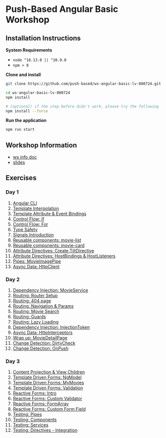 # Push-Based Angular Basic Workshop

## Installation Instructions

**System Requirements**

* `node ^18.13.0 || ^20.9.0`
* `npm > 8`

**Clone and install**

```bash
git clone https://github.com/push-based/ws-angular-basic-lv-080724.git

cd ws-angular-basic-lv-080724
npm install

# (optional) if the step before didn't work, please try the following
npm install --force
```

**Run the application**

```bash
npm run start
```

## Workshop Information

* [ws info doc](https://docs.google.com/document/d/1BZzSD3VUfe1JuOi8pLu_pI1XVO56KMK29TX5Lpks_Kk/edit?usp=drive_link)
* [slides](https://drive.google.com/drive/folders/1IpVqZmugIr37yYj0oWJSgYTqulUbDJpF?usp=drive_link)

## Exercises

### Day 1

1. [Angular CLI](./exercises/angular%20cli%20intro.md)
2. [Template Interpolation](./exercises/components%20&%20template/template-interpolation)
3. [Template Attribute & Event Bindings](./exercises/components%20&%20template/attribute-and-event-bindings.md)
4. [Control Flow: If](./exercises/components%20&%20template/control-flow-if.md)
5. [Control Flow: For](./exercises/components%20&%20template/control-flow-for.md)
6. [Type Safety](./exercises/components%20&%20template/type-safety.md)
7. [Signals Introduction](./exercises/signals/signals-introduction.md)
8. [Reusable components: movie-list](./exercises/components%20&%20template/movie-list-component.md)
9. [Reusable components: movie-card](./exercises/components%20&%20template/movie-card-component.md)
10. [Attribute Directives: Create TiltDirective](exercises/components%20&%20template/attribute_directives.md)
11. [Attribute Directives: HostBindings & HostListeners](exercises/components%20&%20template/attribute_directive_hostbinding_hostlistener.md)
12. [Pipes: MovieImagePipe](exercises/components%20&%20template/pipes.md)
13. [Async Data: HttpClient](exercises/async%20data%20-%20http/http-client.md)


### Day 2

1. [Dependency Injection: MovieService](exercises/dependency%20injection/services.md)
2. [Routing: Router Setup](exercises/routing/routing_setup.md)
3. [Routing: 404 page](./exercises/routing/routing_404.md)
4. [Routing: Navigation & Params](exercises/routing/routing_navigation_and_params.md)
5. [Routing: Movie Search](./exercises/routing/routing_manual-navigation.md)
6. [Routing: Guards](./exercises/routing/routing_guards.md)
7. [Routing: Lazy Loading](exercises/routing/routing_lazyloading.md)
8. [Dependency Injection: InjectionToken](./exercises/dependency%20injection/injection-tokens.md)
9. [Async Data: HttpInterceptors](exercises/async%20data%20-%20http/http-interceptors.md)
10. [Wrap up: MovieDetailPage](./exercises/wrap-up_detail-page.md)
11. [Change Detection: DirtyCheck](./exercises/change%20detection/change-detection%20-%20Dirty%20Check.md)
12. [Change Detection: OnPush](./exercises/change%20detection/change-detection%20-%20OnPush.md)


### Day 3

1. [Content Projection & View Children]()
2. [Template Driven Forms: NgModel](./exercises/forms%20-%20template-driven-forms_movie-search.md)
3. [Template Driven Forms: MyMovies](./exercises/forms%20-%20template-driven-forms_my-movies.md)
4. [Template Driven Forms: Validation](./exercises/forms%20-%20template-driven-forms_simple-validation.md)
5. [Reactive Forms: Intro](./exercises/forms%20-%20reactive-forms_my-movie-list.md)
6. [Reactive Forms: Custom Validator](./exercises/forms%20-%20reactive-forms_custom-validation.md)
7. [Reactive Forms: FormArray](./exercises/forms%20-%20reactive-forms_dynamic-forms.md)
8. [Reactive Forms: Custom Form Field](./exercises/forms%20-%20reactive-forms_custom-form-field.md)
9. [Testing: Pipes](./exercises/testing%20-%20unit_pipes.md)
10. [Testing: Components](./exercises/testing%20-%20components_unit.md)
11. [Testing: Services](./exercises/testing%20-%20service_unit.md)
12. [Testing: Directives - Integration](./exercises/testing%20-%20directive_integration.md)
